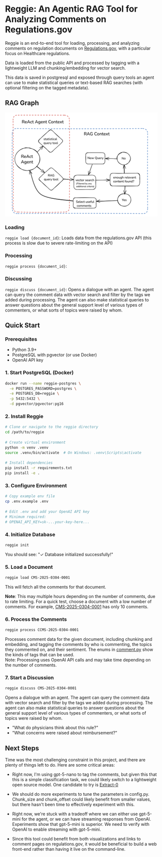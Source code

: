 # Reggie: An Agentic RAG Tool for Analyzing Comments on Regulations.gov

Reggie is an end-to-end tool for loading, processing, and analyzing comments on regulation documents on [Regulations.gov](https://www.regulations.gov/), with a particular focus on Healthcare regulations.

Data is loaded from the public API and processed by tagging with a lightweight LLM and chunking/embedding for vector search.

This data is saved in postgresql and exposed through query tools an agent can use to make statistical queries or text-based RAG searches (with optional filtering on the tagged metadata).  

## RAG Graph

![Agent Graph](reggie-graph.png)


### Loading

`reggie load {document_id}`: Loads data from the regulations.gov API (this process is slow due to severe rate-limiting on the API)

### Processing

`reggie process {document_id}`: 

### Discussing

`reggie discuss {document_id}`: Opens a dialogue with an agent.  The agent can query the comment data with vector search and filter by the tags we added during processing.  The agent can also make statistical queries to answer questions about the general support level of various types of commenters, or what sorts of topics were raised by whom.

## Quick Start

### Prerequisites

- Python 3.9+
- PostgreSQL with pgvector (or use Docker)
- OpenAI API key

### 1. Start PostgreSQL (Docker)

```bash
docker run --name reggie-postgres \
  -e POSTGRES_PASSWORD=postgres \
  -e POSTGRES_DB=reggie \
  -p 5432:5432 \
  -d pgvector/pgvector:pg16
```

### 2. Install Reggie

```bash
# Clone or navigate to the reggie directory
cd /path/to/reggie

# Create virtual environment
python -m venv .venv
source .venv/bin/activate  # On Windows: .venv\Scripts\activate

# Install dependencies
pip install -r requirements.txt
pip install -e .
```

### 3. Configure Environment

```bash
# Copy example env file
cp .env.example .env

# Edit .env and add your OpenAI API key
# Minimum required:
# OPENAI_API_KEY=sk-...your-key-here...
```

### 4. Initialize Database

```bash
reggie init
```

You should see: "✓ Database initialized successfully!"

### 5. Load a Document

```bash
reggie load CMS-2025-0304-0001
```

This will fetch all the comments for that document.

**Note**: This may multiple hours depending on the number of comments, due to rate limiting. For a quick test, choose a document with a low number of comments. For example, [CMS-2025-0304-0001](https://www.regulations.gov/document/CMS-2025-0304-0001) has only 10 comments.

### 6. Process the Comments

  ```bash
  reggie process CCMS-2025-0304-0001
  ```

  Processes comment data for the given document, including chunking and embedding, and tagging the comments by who is commenting, the topics they commented on, and their sentiment. The enums in [comment.py](https://github.com/jtermaat/reggie/blob/main/reggie/models/comment.py) show the kinds of tags that can be used.  
  Note: Processing uses OpenAI API calls and may take time depending on the number of comments.

### 7. Start a Discussion
  
  ```bash
  reggie discuss CMS-2025-0304-0001
  ```

  Opens a dialogue with an agent.  The agent can query the comment data with vector search and filter by the tags we added during processing.  The agent can also make statistical queries to answer questions about the general support level of various types of commenters, or what sorts of topics were raised by whom.

  - "What do physicians think about this rule?"
  - "What concerns were raised about reimbursement?"


## Next Steps

Time was the most challenging constraint in this project, and there are plenty of things left to do.  Here are some critical areas:

- Right now, I'm using gpt-5-nano to tag the comments, but given this that this is a simple classification task, we could likely switch to a lightweight open source model.  One candidate to try is [Extract-0](https://github.com/herniqeu/extract0)

- We should do more experiments to tune the parameters in config.py. Chunk_size and chunk_offset could likely benefit from smaller values, but there hasn't been time to effectively experiment with this.

- Right now, we're stuck with a tradeoff where we can either use gpt-5-mini for the agent, or we can have streaming responses from OpenAI.  Experiments show that gpt-5-mini is superior.  We need to verify with OpenAI to enable streaming with gpt-5-mini.

- Since this tool could benefit from both visualizations and links to comment pages on regulations.gov, it would be beneficial to build a web front-end rather than having it live on the command-line. 
